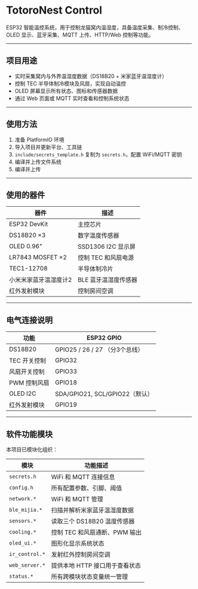 # TotoroNest Control

ESP32 智能温控系统，用于控制龙猫窝内温湿度，具备温度采集、制冷控制、OLED 显示、蓝牙采集、MQTT 上传、HTTP/Web 控制等功能。

---

## 项目用途

- 实时采集窝内与外界温湿度数据（DS18B20 + 米家蓝牙温湿度计）
- 控制 TEC 半导体制冷模块及风扇，实现自动温控
- OLED 屏幕显示所有状态、图标和传感器数据
- 通过 Web 页面或 MQTT 实时查看和控制系统状态

---

## 使用方法

1. 准备 PlatformIO 环境
2. 导入项目并更新平台、工具链
3. `include/secrets_template.h` 复制为 `secrets.h`，配置 WiFi/MQTT 密钥
4. 编译并上传文件系统
5. 编译并上传

---

## 使用的器件

| 器件               | 描述              |
|------------------|-----------------|
| ESP32 DevKit     | 主控芯片            |
| DS18B20 ×3       | 数字温度传感器         |
| OLED 0.96"       | SSD1306 I2C 显示屏 |
| LR7843 MOSFET ×2 | 控制 TEC 和风扇电源    |
| TEC1-12708       | 半导体制冷片          |
| 小米米家蓝牙温湿度计2      | BLE 蓝牙温湿度传感器    |
| 红外发射模块           | 控制房间空调          |

---

## 电气连接说明

| 功能       | ESP32 GPIO                 |
|----------|----------------------------|
| DS18B20  | GPIO25 / 26 / 27 （分3个总线）   |
| TEC 开关控制 | GPIO32                     |
| 风扇开关控制   | GPIO33                     |
| PWM 控制风扇 | GPIO18                     |
| OLED I2C | SDA/GPIO21, SCL/GPIO22（默认） |
| 红外发射模块   | GPIO19                     |

---

## 软件功能模块

本项目已模块化组织：

| 模块             | 功能描述                |
|----------------|---------------------|
| `secrets.h`    | WiFi 和 MQTT 连接信息    |
| `config.h`     | 所有配置参数、引脚、阈值        |
| `network.*`    | WiFi 和 MQTT 管理      |
| `ble_mijia.*`  | 扫描并解析米家蓝牙温湿度数据      |
| `sensors.*`    | 读取三个 DS18B20 温度传感器  |
| `cooling.*`    | 控制 TEC 和风扇通断、PWM 输出 |
| `oled_ui.*`    | 图形化显示系统状态           |
| `ir_control.*` | 发射红外控制房间空调          |
| `web_server.*` | 提供本地 HTTP 接口用于查看状态  |
| `status.*`     | 所有跨模块状态变量统一管理       |
